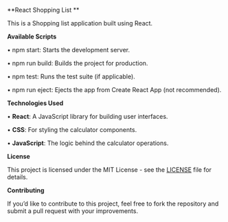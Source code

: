 **React Shopping List **

This is a Shopping list  application built using React.


  

**Available Scripts**

  

•  npm start: Starts the development server.

•  npm run build: Builds the project for production.

•  npm test: Runs the test suite (if applicable).

•  npm run eject: Ejects the app from Create React App (not recommended).

  

**Technologies Used**

  

•  **React**: A JavaScript library for building user interfaces.

•  **CSS**: For styling the calculator components.

•  **JavaScript**: The logic behind the calculator operations.

  

**License**

  

This project is licensed under the MIT License - see the [LICENSE](LICENSE) file for details.

  

**Contributing**

  

If you’d like to contribute to this project, feel free to fork the repository and submit a pull request with your improvements.